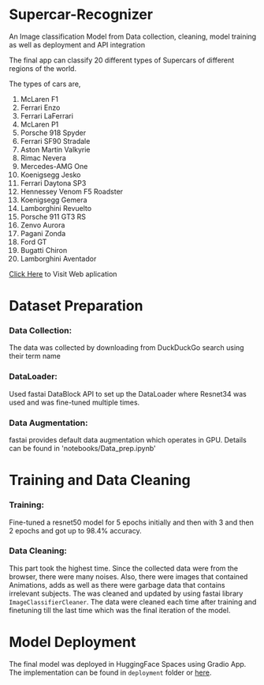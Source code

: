 # Supercar-Recognizer
An Image classification Model from Data collection, cleaning, model training as well as deployment and API integration

The final app can classify 20 different types of Supercars of different regions of the world.

The types of cars are,
1. McLaren F1
2. Ferrari Enzo
3. Ferrari LaFerrari
4. McLaren P1
5. Porsche 918 Spyder
6. Ferrari SF90 Stradale
7. Aston Martin Valkyrie
8. Rimac Nevera
9. Mercedes-AMG One
10. Koenigsegg Jesko
11. Ferrari Daytona SP3
12. Hennessey Venom F5 Roadster
13. Koenigsegg Gemera
14. Lamborghini Revuelto
15. Porsche 911 GT3 RS
16.  Zenvo Aurora
17. Pagani Zonda
18. Ford GT
19. Bugatti Chiron
20. Lamborghini Aventador

[Click Here](https://ishtiaque-146.github.io/Supercar-Recognizer/) to Visit Web aplication

# Dataset Preparation
### Data Collection: 
The data was collected by downloading from DuckDuckGo search using their term name
### DataLoader: 
Used fastai DataBlock API to set up the DataLoader where Resnet34 was used and was fine-tuned multiple times.
### Data Augmentation: 
fastai provides default data augmentation which operates in GPU.
Details can be found in 'notebooks/Data_prep.ipynb'

# Training and Data Cleaning
### Training: 
Fine-tuned a resnet50 model for 5 epochs initially and then with 3 and then 2 epochs and got up to 98.4% accuracy.

### Data Cleaning: 
This part took the highest time. Since the collected data were from the browser, there were many noises. Also, there were images that contained Animations, adds as well as there were garbage data that contains irrelevant subjects. The was cleaned and 
updated by using fastai library `ImageClassifierCleaner`. The data were cleaned each time after training and finetuning till the last time which was the final iteration of the model.

# Model Deployment
The final model was deployed in HuggingFace Spaces using Gradio App. The implementation can be found in `deployment` folder or [here](https://huggingface.co/spaces/Ishtiaque146/supercar-recognizer).

